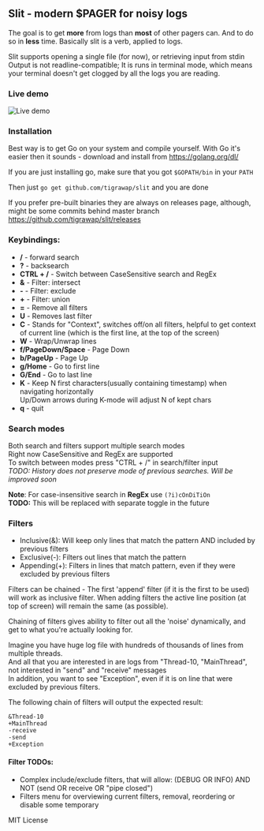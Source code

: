 ## **Slit** - modern $PAGER for noisy logs


The goal is to get **more** from logs than **most** of other pagers can. And to do so in **less** time. Basically slit is a verb, applied to logs.


Slit supports opening a single file (for now), or retrieving input from stdin
Output is not readline-compatible; It is runs in terminal mode, which means your terminal doesn't get clogged by all the logs you are reading.

### Live demo
![Live demo](https://habrastorage.org/files/a64/704/82b/a6470482b6b04f548998b57df088ebb6.gif)

### Installation
Best way is to get Go on your system and compile yourself. With Go it's easier then it sounds - download and install from https://golang.org/dl/  
  
If you are just installing go, make sure that you got `$GOPATH/bin` in your `PATH`


Then just `go get github.com/tigrawap/slit` and you are done  


If you prefer pre-built binaries they are always on releases page, although, might be some commits behind master branch
https://github.com/tigrawap/slit/releases
  

### Keybindings:  

- **/** - forward search  
- **?** - backsearch  
- **CTRL + /** - Switch between CaseSensitive search and RegEx
- **&** - Filter: intersect
- **-** - Filter: exclude
- **+** - Filter: union
- **=** - Remove all filters
- **U** - Removes last filter
- **C** - Stands for "Context", switches off/on all filters, helpful to get context of current line (which is the first line, at the top of the screen)
- **W** - Wrap/Unwrap lines
- **f/PageDown/Space** - Page Down
- **b/PageUp** - Page Up
- **g/Home** - Go to first line
- **G/End** - Go to last line
- **K** - Keep N first characters(usually containing timestamp) when navigating horizontally  
    Up/Down arrows during K-mode will adjust N of kept chars 
- **q** - quit

### Search modes
Both search and filters support multiple search modes  
Right now CaseSensitive and RegEx are supported  
To switch between modes press "CTRL + /" in search/filter input  
*TODO: History does not preserve mode of previous searches. Will be improved soon*

**Note**: For case-insensitive search in **RegEx** use `(?i)cOnDiTiOn`  
**TODO:** This will be replaced with separate toggle in the future  

### Filters
- Inclusive(&): Will keep only lines that match the pattern AND included by previous filters
- Exclusive(-): Filters out lines that match the pattern
- Appending(+): Filters in lines that match pattern, even if they were excluded by previous filters


Filters can be chained - The first 'append' filter (if it is the first to be used) will work as inclusive filter.
When adding filters the active line position (at top of screen) will remain the same (as possible).

Chaining of filters gives ability to filter out all the 'noise' dynamically, and get to what you're actually looking for.

Imagine you have huge log file with hundreds of thousands of lines from multiple threads.      
And all that you are interested in are logs from "Thread-10, "MainThread", not interested in "send" and "receive" messages  
In addition, you want to see "Exception", even if it is on line that were excluded by previous filters.

The following chain of filters will output the expected result:

```
&Thread-10  
+MainThread  
-receive  
-send  
+Exception

```

#### Filter TODOs:
- Complex include/exclude filters, that will allow: (DEBUG OR INFO) AND NOT (send OR receive OR "pipe closed") 
- Filters menu for overviewing current filters, removal, reordering or disable some temporary

MIT License
